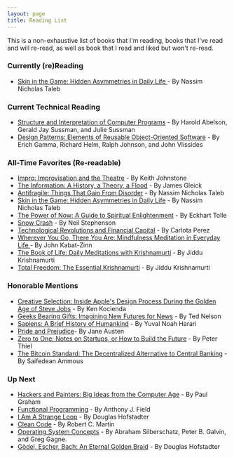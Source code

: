 ```yaml
---
layout: page
title: Reading List
---
```


This is a non-exhaustive list of books that I'm reading, books that I've read and will re-read, as well as book that I read and liked but won't re-read.

### Currently (re)Reading

* [Skin in the Game: Hidden Asymmetries in Daily Life ](https://www.amazon.com/Skin-Game-Hidden-Asymmetries-Daily/dp/042528462X/ref=sr_1_1?crid=MO3AWFQELI1R&keywords=skin+in+the+game+nassim+taleb&qid=1564753717&s=books&sprefix=skin+in+the+ga%2Cstripbooks%2C142&sr=1-1) - By Nassim Nicholas Taleb

### Current Technical Reading
* [Structure and Interpretation of Computer Programs](https://www.amazon.com/Structure-Interpretation-Computer-Programs-Engineering/dp/0262510871/ref=sr_1_1?crid=229ZUBYYP3DRL&keywords=the+structure+and+interpretation+of+computer+programs&qid=1564753665&s=books&sprefix=the+structure+and+in%2Cstripbooks%2C143&sr=1-1) - By Harold Abelson, Gerald Jay Sussman, and Julie Sussman
* [Design Patterns: Elements of Reusable Object-Oriented Software](https://www.amazon.com/Design-Patterns-Elements-Reusable-Object-Oriented/dp/0201633612) - By Erich Gamma, Richard Helm, Ralph Johnson, and John Vlissides

### All-Time Favorites (Re-readable)
* [Impro: Improvisation and the Theatre](https://www.amazon.com/Impro-Improvisation-Theatre-Keith-Johnstone/dp/0878301178) - By Keith Johnstone
* [The Information: A History, a Theory, a Flood](https://www.amazon.com/Information-History-Theory-Flood/dp/0375423729/ref=sr_1_1?crid=MQ5RFBFBAH8W&keywords=the+information+a+history%2C+a+theory%2C+a+flood&qid=1548033103&s=Books&sprefix=the+information%2Cstripbooks%2C145&sr=1-1) - By James Gleick
* [Antifragile: Things That Gain From Disorder](https://www.amazon.com/Impro-Improvisation-Theatre-Keith-Johnstone/dp/0878301178) - By Nassim Nicholas Taleb
* [Skin in the Game: Hidden Asymmetries in Daily Life](https://www.amazon.com/Skin-Game-Hidden-Asymmetries-Daily/dp/042528462X/ref=sr_1_2?keywords=skin+in+the+game&qid=1548030393&s=Books&sr=1-2) - By Nassim Nicholas Taleb
* [The Power of Now: A Guide to Spiritual Enlightenment](https://www.amazon.com/Power-Now-Guide-Spiritual-Enlightenment/dp/1577314808/ref=sr_1_1?keywords=the+power+of+now&qid=1548030535&s=Books&sr=1-1) - By Eckhart Tolle
* [Snow Crash](https://www.amazon.com/Snow-Crash-Neal-Stephenson/dp/0553380958/ref=sr_1_1?keywords=snow+crash&qid=1548033168&s=Books&sr=1-1) - By Neil Stephenson
* [Technological Revolutions and Financial Capital](https://www.amazon.com/s?k=technological+revolutions+and+financial+capital&i=stripbooks&crid=29DEG1IJNBIQT&sprefix=technological+rev%2Cstripbooks%2C143&ref=nb_sb_ss_i_1_17) - By Carlota Perez
* [Wherever You Go, There You Are: Mindfulness Meditation in Everyday Life ](https://www.amazon.com/Wherever-You-There-Are-Mindfulness/dp/1567319920/ref=sr_1_1?crid=2OK5H1E77VE6Z&keywords=wherever+you+go+there+you+are&qid=1548042926&s=Books&sprefix=wherever+yo%2Cstripbooks%2C158&sr=1-1) - By John Kabat-Zinn
* [The Book of Life: Daily Meditations with Krishnamurti](https://www.amazon.com/Book-Life-Daily-Meditations-Krishnamurti/dp/0060648791/ref=sr_1_1?crid=2M5PWN5DD8DIE&keywords=the+book+of+life+j.+krishnamurti&qid=1548042774&s=Books&sprefix=the+book+of+life+j%2Cstripbooks%2C169&sr=1-1) - By Jiddu Krishnamurti
* [Total Freedom: The Essential Krishnamurti](https://www.amazon.com/Total-Freedom-Essential-Krishnamurti-2-Dec-1996/dp/B012HULH4S/ref=sr_1_fkmrnull_2?keywords=total+freedom+j.+krishnamurti&qid=1548042841&s=Books&sr=1-2-fkmrnull) - By Jiddu Krishnamurti

### Honorable Mentions
* [Creative Selection: Inside Apple's Design Process During the Golden Age of Steve Jobs](https://www.amazon.com/Creative-Selection-Inside-Apples-Process/dp/1250194466/ref=sr_1_1?keywords=creative+selection&qid=1548030209&s=Books&sr=1-1) - By Ken Kocienda
* [Geeks Bearing Gifts: Imagining New Futures for News](https://www.amazon.com/Geeks-Bearing-Gifts-Imagining-Futures-ebook/dp/B00PCKIL7C) - By Ted Nelson
* [Sapiens: A Brief History of Humankind](https://www.amazon.com/Sapiens-Humankind-Yuval-Noah-Harari/dp/0062316095) - By Yuval Noah Harari
* [Pride and Prejudice](https://www.amazon.com/Pride-Prejudice-Jane-Austen/dp/190962165X/ref=sr_1_1?crid=KA21TGUX1I98&keywords=pride+and+prejudice&qid=1548043026&s=Books&sprefix=pride+and%2Cstripbooks%2C221&sr=1-1)- By Jane Austen
* [Zero to One: Notes on Startups, or How to Build the Future](https://www.amazon.com/Zero-One-Notes-Startups-Future/dp/0804139296) - By Peter Thiel
* [The Bitcoin Standard: The Decentralized Alternative to Central Banking](https://www.amazon.com/Bitcoin-Standard-Decentralized-Alternative-Central/dp/1119473861) - By Saifedean Ammous

### Up Next
* [Hackers and Painters: Big Ideas from the Computer Age](https://www.amazon.com/gp/product/0596006624/ref=ppx_yo_dt_b_asin_title_o01_s00?ie=UTF8&psc=1) - By Paul Graham
* [Functional Programming](https://www.amazon.com/gp/product/0201192497/ref=ppx_yo_dt_b_asin_title_o02_s00?ie=UTF8&psc=1) - By Anthony J. Field
* [I Am A Strange Loop](https://www.amazon.com/Am-Strange-Loop-Douglas-Hofstadter/dp/0465030793) - By Douglas Hofstadter
* [Clean Code](https://www.amazon.com/Clean-Code-Handbook-Software-Craftsmanship/dp/0132350882) - By Robert C. Martin
* [Operating System Concepts](https://www.amazon.com/Operating-System-Concepts-Abraham-Silberschatz/dp/1118063333/ref=sr_1_2?crid=32PGKHUAJ1L4H&keywords=operating+system+concepts&qid=1548030591&s=Books&sprefix=operating+systes%2Cstripbooks%2C1114&sr=1-2) - By Abraham Silberschatz, Peter B. Galvin, and Greg Gagne.
* [Gödel, Escher, Bach: An Eternal Golden Braid](https://www.amazon.com/Gödel-Escher-Bach-Eternal-Golden/dp/0465026567) - By Douglas Hofstadter
